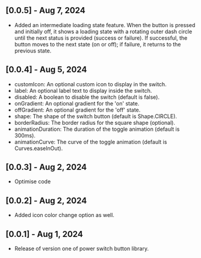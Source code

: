 ## [0.0.5] - Aug 7, 2024

* Added an intermediate loading state feature. When the button is pressed and initially off, it shows a loading state with a rotating outer dash circle until the next status is provided (success or failure). If successful, the button moves to the next state (on or off); if failure, it returns to the previous state.


## [0.0.4] - Aug 5, 2024

* customIcon: An optional custom icon to display in the switch. 
* label: An optional label text to display inside the switch. 
* disabled: A boolean to disable the switch (default is false). 
* onGradient: An optional gradient for the 'on' state. 
* offGradient: An optional gradient for the 'off' state. 
* shape: The shape of the switch button (default is Shape.CIRCLE). 
* borderRadius: The border radius for the square shape (optional). 
* animationDuration: The duration of the toggle animation (default is 300ms). 
* animationCurve: The curve of the toggle animation (default is Curves.easeInOut).


## [0.0.3] - Aug 2, 2024

* Optimise code 

 ## [0.0.2] - Aug 2, 2024

* Added icon color change option as well.

## [0.0.1] - Aug 1, 2024

* Release of version one of power switch button library.